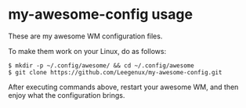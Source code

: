 # my-awesome-config usage

These are my awesome WM configuration files.

To make them work on your Linux, do as follows:
```
$ mkdir -p ~/.config/awesome/ && cd ~/.config/awesome 
$ git clone https://github.com/Leegenux/my-awesome-config.git
```
After executing commands above, restart your awesome WM, and then enjoy what the configuration brings.

